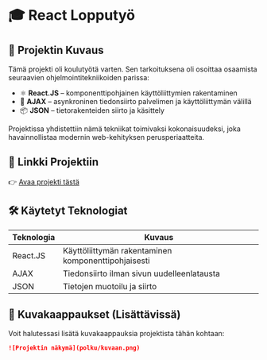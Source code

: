 # 🎓 React Lopputyö

## 📘 Projektin Kuvaus

Tämä projekti oli koulutyötä varten. Sen tarkoituksena oli osoittaa osaamista seuraavien ohjelmointitekniikoiden parissa:

- ⚛️ **React.JS** – komponenttipohjainen käyttöliittymien rakentaminen
- 🔄 **AJAX** – asynkroninen tiedonsiirto palvelimen ja käyttöliittymän välillä
- 📦 **JSON** – tietorakenteiden siirto ja käsittely

Projektissa yhdistettiin nämä tekniikat toimivaksi kokonaisuudeksi, joka havainnollistaa modernin web-kehityksen perusperiaatteita.

## 🔗 Linkki Projektiin

👉 [Avaa projekti tästä](https://geronimo.okol.org/~illeem/react-lopputyo)

## 🛠️ Käytetyt Teknologiat

| Teknologia | Kuvaus |
|------------|--------|
| React.JS   | Käyttöliittymän rakentaminen komponenttipohjaisesti |
| AJAX       | Tiedonsiirto ilman sivun uudelleenlatausta |
| JSON       | Tietojen muotoilu ja siirto |

## 📸 Kuvakaappaukset (Lisättävissä)

Voit halutessasi lisätä kuvakaappauksia projektista tähän kohtaan:

```md
![Projektin näkymä](polku/kuvaan.png)
